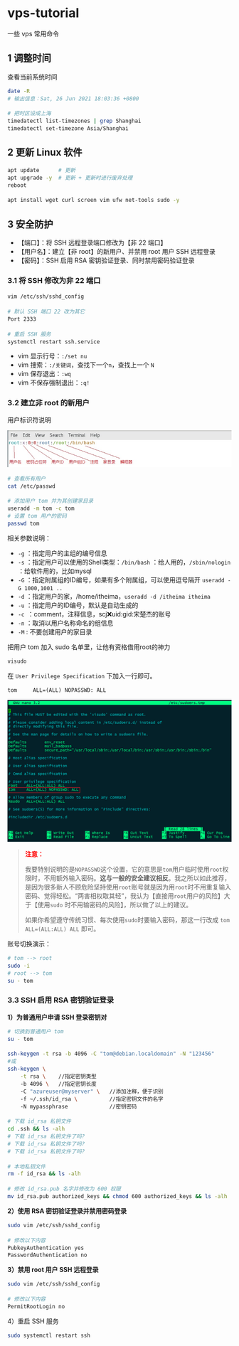 # vps-tutorial
一些 vps 常用命令

## 1 调整时间

查看当前系统时间

```sh
date -R
# 输出信息：Sat, 26 Jun 2021 18:03:36 +0800

# 把时区设成上海
timedatectl list-timezones | grep Shanghai
timedatectl set-timezone Asia/Shanghai
```



## 2 更新 Linux 软件

```sh
apt update		# 更新
apt upgrade -y	# 更新 + 更新时进行废弃处理
reboot

apt install wget curl screen vim ufw net-tools sudo -y
```



## 3 安全防护

- 【端口】：将 SSH 远程登录端口修改为【非 22 端口】
- 【用户名】：建立【非 root】的新用户、并禁用 root 用户 SSH 远程登录
- 【密码】：SSH 启用 RSA 密钥验证登录、同时禁用密码验证登录



### 3.1 将 SSH 修改为非 22 端口

```sh
vim /etc/ssh/sshd_config

# 默认 SSH 端口 22 改为其它
Port 2333

# 重启 SSH 服务
systemctl restart ssh.service
```

- vim 显示行号：`:/set nu`
- vim 搜索：`:/关键词`，查找下一个`n`，查找上一个 `N`
- vim 保存退出：`:wq`
- vim 不保存强制退出：`:q!`



### 3.2 建立非 root 的新用户

用户标识符说明

![User-file-identifier-description](https://raw.githubusercontent.com/Himly/vps-tutorial/master/img/User-file-identifier-description.jpg)

```sh
# 查看所有用户
cat /etc/passwd

# 添加用户 tom 并为其创建家目录
useradd -m tom -c tom
# 设置 tom 用户的密码
passwd tom
```

相关参数说明：

- `-g` ：指定用户的主组的编号信息
- `-s` ：指定用户可以使用的Shell类型：`/bin/bash` ：给人用的，`/sbin/nologin` ：给软件用的，比如mysql
- `-G` ：指定附属组的ID编号，如果有多个附属组，可以使用逗号隔开 `useradd -G 1000,1001 ..`
- `-d` ：指定用户的家，/home/itheima，`useradd -d /itheima itheima`
- `-u` ：指定用户的ID编号，默认是自动生成的
- `-c `：comment，注释信息，scj:x:uid:gid:宋楚杰的账号
- `-n` ：取消以用户名称命名的组信息
- `-M` : 不要创建用户的家目录



把用户 tom 加入 sudo 名单里，让他有资格借用root的神力

```sh
visudo
```

在 `User Privilege Specification` 下加入一行即可。

```markdown
tom     ALL=(ALL) NOPASSWD: ALL
```

![User-privilege-specification](https://raw.githubusercontent.com/Himly/vps-tutorial/master/img/User-privilege-specification.jpg)

> <span style=color:red>**注意：**</span>
>
> 我要特别说明的是`NOPASSWD`这个设置，它的意思是`tom`用户临时使用`root`权限时，不用额外输入密码。**这与一般的安全建议相反**。我之所以如此推荐，是因为很多新人不顾危险坚持使用`root`账号就是因为用`root`时不用重复输入密码、觉得轻松。“两害相权取其轻”，我认为【直接用`root`用户的风险】大于【使用`sudo` 时不用输密码的风险】，所以做了以上的建议。
>
> 如果你希望遵守传统习惯、每次使用`sudo`时要输入密码，那这一行改成 `tom ALL=(ALL:ALL) ALL` 即可。

账号切换演示：

```sh
# tom --> root
sudo -i
# root --> tom
su - tom
```



### 3.3 SSH 启用 RSA 密钥验证登录

**1）为普通用户申请 SSH 登录密钥对**

```sh
# 切换到普通用户 tom
su - tom

ssh-keygen -t rsa -b 4096 -C "tom@debian.localdomain" -N "123456"
#或
ssh-keygen \
    -t rsa \	//指定密钥类型
    -b 4096 \	//指定密钥长度
    -C "azureuser@myserver" \	//添加注释，便于识别
    -f ~/.ssh/id_rsa \			//指定密钥文件的名字
    -N mypassphrase				//密钥密码
    
# 下载 id_rsa 私钥文件
cd .ssh && ls -alh
# 下载 id_rsa 私钥文件了吗?
# 下载 id_rsa 私钥文件了吗?
# 下载 id_rsa 私钥文件了吗?

# 本地私钥文件
rm -f id_rsa && ls -alh

# 修改 id_rsa.pub 名字并修改为 600 权限
mv id_rsa.pub authorized_keys && chmod 600 authorized_keys && ls -alh
```



**2）使用 RSA 密钥验证登录并禁用密码登录**

```sh
sudo vim /etc/ssh/sshd_config

# 修改以下内容
PubkeyAuthentication yes
PasswordAuthentication no
```



**3）禁用 root 用户 SSH 远程登录**

```sh
sudo vim /etc/ssh/sshd_config

# 修改以下内容
PermitRootLogin no
```



4）重启 SSH 服务

```sh
sudo systemctl restart ssh
```
